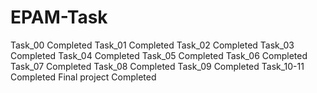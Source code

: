 # EPAM-Task
Task_00 Completed
Task_01 Completed
Task_02 Completed
Task_03 Completed
Task_04 Completed
Task_05 Completed
Task_06 Completed
Task_07 Completed
Task_08 Completed 
Task_09 Completed
Task_10-11 Completed
Final project Completed
